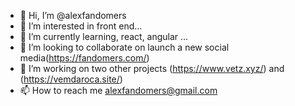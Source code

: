 - 👋 Hi, I’m @alexfandomers
- 👀 I’m interested in front end...
- 🌱 I’m currently learning, react, angular ...
- 💞️ I’m looking to collaborate on launch a new social media(https://fandomers.com/)
- 💞️ I’m working on two other projects (https://www.vetz.xyz/) and (https://vemdaroca.site/)
- 📫 How to reach me alexfandomers@gmail.com 

<!---
alexfandomers/alexfandomers is a ✨ special ✨ repository because its `README.md` (this file) appears on your GitHub profile.
You can click the Preview link to take a look at your changes.
--->
